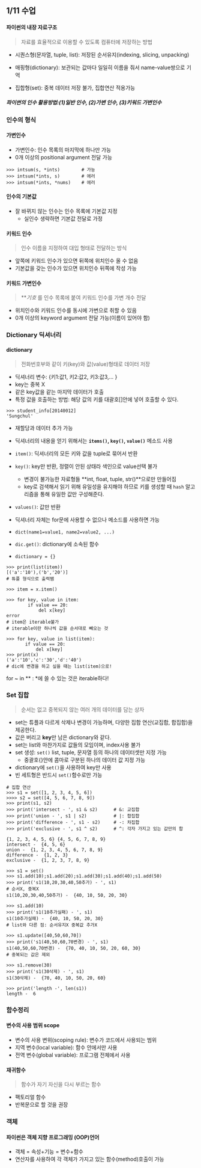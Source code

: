 ## 1/11 수업

#### 파이썬의 내장 자료구조

> 자료를 효율적으로 이용할 수 있도록 컴퓨터에 저장하는 방법

* 시퀀스형(문자열, tuple, list): 저장된 순서유지(indexing, slicing, unpacking)

* 매핑형(dictionary): 보관되는 값마다 일일히 이름을 줘서 name-value쌍으로 기억

* 집합형(set): 중복 데이터 저장 불가, 집합연산 적용가능



##### 파이썬의 인수 활용방법:(1)일반 인수, (2)가변 인수, (3)키워드 가변인수



### 인수의 형식

#### 가변인수

* 가변인수: 인수 목록의 마지막에 하나만 가능
* 0개 이상의 positional argument 전달 가능

```
>>> intsum(s, *ints)		# 가능
>>> intsum(*ints, s)		# 에러
>>> intsum(*ints, *nums)	# 에러
```



#### 인수의 기본값

* 잘 바뀌지 않는 인수는 인수 목록에 기본값 지정
  * 실인수 생략하면 기본값 전달로 가정



#### 키워드 인수

> 인수 이름을 지정하여 대입 형태로 전달하는 방식

* 앞쪽에 키워드 인수가 있으면 뒤쪽에 위치인수 올 수 없음
* 기본값을 갖는 인수가 있으면 위치인수 뒤쪽에 작성 가능



#### 키워드 가변인수

> ***기호* 를 인수 목록에 붙여 키워드 인수를 가변 개수 전달

* 위치인수와 키워드 인수를 동시에 가변으로 취할 수  있음
* 0개 이상의 keyword argument 전달 가능(이름이 있어야 함)





### Dictionary 딕셔너리

#### dictionary

> 전화번호부와 같이 키(key)와 값(value)형태로 데이터 저장

* 딕셔너리 변수: {키1:값1, 키2:값2, 키3:값3,... }
* key는 중복 X
* 같은 key값을 같는 마지막 데이터가 호출
* 특정 값을 호출하는 방법: 해당 값의 키를 대괄호[]안에 넣어 호출할 수 있다.

```
>>> student_info[20140012]
'Sungchul'
```

* 재할당과 데이터 추가 가능
* 딕셔너리의 내용을 얻기 위해서는 **`items()`, `key()`, `value()`** 메소드 사용
* `item()`: 딕셔너리의 모든 키와 값을 tuple로 묶어서 반환
* `key()`: key만 반환, 정렬이 안된 상태라 색인으로 value선택 불가
  * 변경이 불가능한 자료형들 **int, float, tuple, str()**으로만 만들어짐
  * key로 검색해서 읽기 위해 유일성을 유지해야 하므로 키를 생성할 때 `hash` 알고리즘을 통해 유일한 값만 구성해준다.
* `values()`: 값만 반환
* 딕셔너리 자체는 for문에 사용할 수 없으나 메소드를 사용하면 가능
* `dict(name1=value1, name2=value2, ...)`

* `dic.get()`: dictionary에 소속된 함수
* `dictionary = {}`

```
>>> print(list(item))
[('a':'10'),('b','20')]
# 튜플 형식으로 출력됌
```

```
>>> item = x.item()

>>> for key, value in item:
        if value == 20:
            del x[key]
error
# item은 iterable불가
# iterable이란 하나씩 값을 순서대로 빼오는 것

>>> for key, value in list(item):
       if value == 20:
           del x[key]
>>> print(x)
('a':'10','c':'30','d':'40')
# dic에 변경을 하고 싶을 때는 list(item)으로!
```



for ~ in ** : *에 쓸 수 있는 것은 iterable하다!



### Set 집합

> 순서는 없고 중복되지 않는 여러 개의 데이터를 담는 상자

* set는 튜플과 다르게 삭제나 변경이 가능하며, 다양한 집합 연산(교집합, 합집합)을 제공한다.
* 값은 버리고 **key**만 남은 dictionary와 같다.
* set는 list와 마찬가지로 값들의 모임이며, index사용 불가
* set 생성: `set()` list, tuple, 문자열 등의 하나의 데이터셋만 지정 가능
  * 중괄호{}안에 콤마로 구분된 하나의 데이터 값 지정 가능
* dictionary에 `set()`을 사용하여 key만 사용
* 빈 세트형은 반드시 `set()`함수로만 가능

```
# 집합 연산
>>> s1 = set([1, 2, 3, 4, 5, 6])
>>>> s2 = set([4, 5, 6, 7, 8, 9])
>>> print(s1, s2)
>>> print('intersect - ', s1 & s2) 		# &: 교집합 
>>> print('union - ', s1 | s2)			# |: 합집합
>>> print('difference - ', s1 - s2)		# -: 차집합
>>> print('exclusive - ', s1 ^ s2)		# ^: 각자 가지고 있는 값만의 합 

{1, 2, 3, 4, 5, 6} {4, 5, 6, 7, 8, 9}
intersect -  {4, 5, 6}
union -  {1, 2, 3, 4, 5, 6, 7, 8, 9}
difference -  {1, 2, 3}
exclusive -  {1, 2, 3, 7, 8, 9}
```

```
>>> s1 = set()
>>> s1.add(10);s1.add(20);s1.add(30);s1.add(40);s1.add(50)
>>> print('s1(10,20,30,40,50추가) - ', s1)
# 순서X, 중복X
s1(10,20,30,40,50추가) -  {40, 10, 50, 20, 30}

>>> s1.add(10)
>>> print('s1(10추가실패) - ', s1)
s1(10추가실패) -  {40, 10, 50, 20, 30}
# list와 다른 점: 순서유지X 중복값 추가X

>>> s1.update([40,50,60,70])
>>> print('s1(40,50,60,70변경) - ', s1)
s1(40,50,60,70변경) -  {70, 40, 10, 50, 20, 60, 30}
# 중복되는 값은 제외

>>> s1.remove(30)
>>> print('s1(30삭제) - ', s1)
s1(30삭제) -  {70, 40, 10, 50, 20, 60}

>>> print('length -', len(s1))
length -  6
```





### 함수정리

#### 변수의 사용 범위 scope

* 변수의 사용 변위(scoping rule): 변수가 코드에서 사용되는 범위
* 지역 변수(local variable): 함수 안에서만 사용
* 전역 변수(global variable): 프로그램 전체에서 사용



#### 재귀함수

> 함수가 자기 자신을 다시 부르는 함수

* 팩토리얼 함수
* 반복문으로 할 것을 권장



### 객체

#### 파이썬은 객체 지향 프로그래밍 (OOP)언어

* 객체 = 속성+기능 = 변수+함수
* 연산자를 사용하여 각 객체가 가지고 있는 함수(method)호출이 가능

